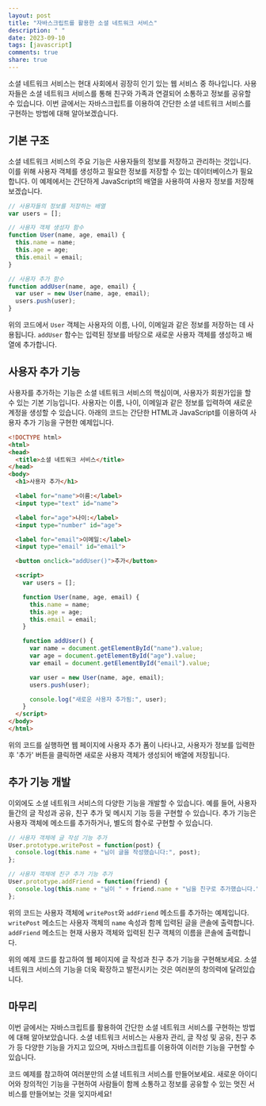 ```yaml
---
layout: post
title: "자바스크립트를 활용한 소셜 네트워크 서비스"
description: " "
date: 2023-09-10
tags: [javascript]
comments: true
share: true
---
```


소셜 네트워크 서비스는 현대 사회에서 굉장히 인기 있는 웹 서비스 중 하나입니다. 사용자들은 소셜 네트워크 서비스를 통해 친구와 가족과 연결되어 소통하고 정보를 공유할 수 있습니다. 이번 글에서는 자바스크립트를 이용하여 간단한 소셜 네트워크 서비스를 구현하는 방법에 대해 알아보겠습니다.

## 기본 구조

소셜 네트워크 서비스의 주요 기능은 사용자들의 정보를 저장하고 관리하는 것입니다. 이를 위해 사용자 객체를 생성하고 필요한 정보를 저장할 수 있는 데이터베이스가 필요합니다. 이 예제에서는 간단하게 JavaScript의 배열을 사용하여 사용자 정보를 저장해보겠습니다.

```javascript
// 사용자들의 정보를 저장하는 배열
var users = [];

// 사용자 객체 생성자 함수
function User(name, age, email) {
  this.name = name;
  this.age = age;
  this.email = email;
}

// 사용자 추가 함수
function addUser(name, age, email) {
  var user = new User(name, age, email);
  users.push(user);
}
```

위의 코드에서 `User` 객체는 사용자의 이름, 나이, 이메일과 같은 정보를 저장하는 데 사용됩니다. `addUser` 함수는 입력된 정보를 바탕으로 새로운 사용자 객체를 생성하고 배열에 추가합니다.

## 사용자 추가 기능

사용자를 추가하는 기능은 소셜 네트워크 서비스의 핵심이며, 사용자가 회원가입을 할 수 있는 기본 기능입니다. 사용자는 이름, 나이, 이메일과 같은 정보를 입력하여 새로운 계정을 생성할 수 있습니다. 아래의 코드는 간단한 HTML과 JavaScript를 이용하여 사용자 추가 기능을 구현한 예제입니다.

```html
<!DOCTYPE html>
<html>
<head>
  <title>소셜 네트워크 서비스</title>
</head>
<body>
  <h1>사용자 추가</h1>

  <label for="name">이름:</label>
  <input type="text" id="name">

  <label for="age">나이:</label>
  <input type="number" id="age">

  <label for="email">이메일:</label>
  <input type="email" id="email">

  <button onclick="addUser()">추가</button>

  <script>
    var users = [];

    function User(name, age, email) {
      this.name = name;
      this.age = age;
      this.email = email;
    }

    function addUser() {
      var name = document.getElementById("name").value;
      var age = document.getElementById("age").value;
      var email = document.getElementById("email").value;

      var user = new User(name, age, email);
      users.push(user);

      console.log("새로운 사용자 추가됨:", user);
    }
  </script>
</body>
</html>
```

위의 코드를 실행하면 웹 페이지에 사용자 추가 폼이 나타나고, 사용자가 정보를 입력한 후 '추가' 버튼을 클릭하면 새로운 사용자 객체가 생성되어 배열에 저장됩니다.

## 추가 기능 개발

이외에도 소셜 네트워크 서비스의 다양한 기능을 개발할 수 있습니다. 예를 들어, 사용자들간의 글 작성과 공유, 친구 추가 및 메시지 기능 등을 구현할 수 있습니다. 추가 기능은 사용자 객체에 메소드를 추가하거나, 별도의 함수로 구현할 수 있습니다.

```javascript
// 사용자 객체에 글 작성 기능 추가
User.prototype.writePost = function(post) {
  console.log(this.name + "님이 글을 작성했습니다:", post);
};

// 사용자 객체에 친구 추가 기능 추가
User.prototype.addFriend = function(friend) {
  console.log(this.name + "님이 " + friend.name + "님을 친구로 추가했습니다.");
};
```

위의 코드는 사용자 객체에 `writePost`와 `addFriend` 메소드를 추가하는 예제입니다. `writePost` 메소드는 사용자 객체의 `name` 속성과 함께 입력된 글을 콘솔에 출력합니다. `addFriend` 메소드는 현재 사용자 객체와 입력된 친구 객체의 이름을 콘솔에 출력합니다.

위의 예제 코드를 참고하여 웹 페이지에 글 작성과 친구 추가 기능을 구현해보세요. 소셜 네트워크 서비스의 기능을 더욱 확장하고 발전시키는 것은 여러분의 창의력에 달려있습니다.

## 마무리

이번 글에서는 자바스크립트를 활용하여 간단한 소셜 네트워크 서비스를 구현하는 방법에 대해 알아보았습니다. 소셜 네트워크 서비스는 사용자 관리, 글 작성 및 공유, 친구 추가 등 다양한 기능을 가지고 있으며, 자바스크립트를 이용하여 이러한 기능을 구현할 수 있습니다.

코드 예제를 참고하여 여러분만의 소셜 네트워크 서비스를 만들어보세요. 새로운 아이디어와 창의적인 기능을 구현하여 사람들이 함께 소통하고 정보를 공유할 수 있는 멋진 서비스를 만들어보는 것을 잊지마세요!